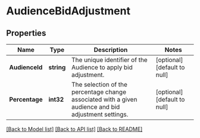 # AudienceBidAdjustment

## Properties
Name | Type | Description | Notes
------------ | ------------- | ------------- | -------------
**AudienceId** | **string** | The unique identifier of the Audience to apply bid adjustment. | [optional] [default to null]
**Percentage** | **int32** | The selection of the percentage change associated with a given audience and bid adjustment settings. | [optional] [default to null]

[[Back to Model list]](../README.md#documentation-for-models) [[Back to API list]](../README.md#documentation-for-api-endpoints) [[Back to README]](../README.md)

